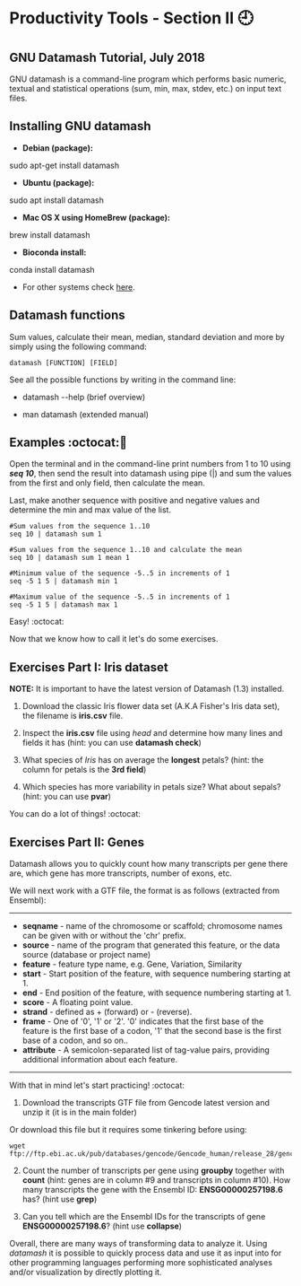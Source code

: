 # Productivity Tools - Section II :clock9:
## GNU Datamash Tutorial, July 2018

GNU datamash is a command-line program which performs basic numeric, textual and statistical operations (sum, min, max, stdev, etc.) on input text files.


## Installing GNU datamash

- **Debian (package):**

sudo apt-get install datamash

- **Ubuntu (package):**

sudo apt install datamash

- **Mac OS X using HomeBrew (package):**

brew install datamash

- **Bioconda install:**

conda install datamash


- For other systems check [here](https://www.gnu.org/software/datamash/download/).

## Datamash functions

Sum values, calculate their mean, median, standard deviation and more by simply using the following command:

```
datamash [FUNCTION] [FIELD]
```

See all the possible functions by writing in the command line:

- datamash --help (brief overview)

- man datamash (extended manual)


## Examples  :octocat::speech_balloon:


Open the terminal and in the command-line print numbers from 1 to 10 using **_seq 10_**, then send the result into datamash using pipe (|) and sum the values from the first and only field, then calculate the mean. 

Last, make another sequence with positive and negative values and determine the min and max value of the list.

 
```
#Sum values from the sequence 1..10 
seq 10 | datamash sum 1  

#Sum values from the sequence 1..10 and calculate the mean 
seq 10 | datamash sum 1 mean 1 

#Minimum value of the sequence -5..5 in increments of 1  
seq -5 1 5 | datamash min 1

#Maximum value of the sequence -5..5 in increments of 1
seq -5 1 5 | datamash max 1

```
Easy! :octocat:

Now that we know how to call it let's do some exercises.

## Exercises Part I: Iris dataset

**NOTE:** It is important to have the latest version of Datamash (1.3) installed.

1) Download the classic Iris flower data set (A.K.A Fisher's Iris data set), the filename is **iris.csv** file.

2) Inspect the **iris.csv** file using *head* and determine how many lines and fields it has (hint: you can use **datamash check**)

3) What species of *Iris* has on average the **longest** petals? (hint: the column for petals is the **3rd field**)

4) Which species has more variability in petals size? What about sepals? (hint: you can use **pvar**)

You can do a lot of things! :octocat:

## Exercises Part II: Genes

Datamash allows you to quickly count how many transcripts per gene there are, which gene has more transcripts, number of exons, etc. 

We will next work with a GTF file, the format is as follows (extracted from Ensembl):

---------------------
- **seqname** - name of the chromosome or scaffold; chromosome names can be given with or without the 'chr' prefix. 
- **source** - name of the program that generated this feature, or the data source (database or project name)
- **feature** - feature type name, e.g. Gene, Variation, Similarity
-  **start** - Start position of the feature, with sequence numbering starting at 1.
-  **end** - End position of the feature, with sequence numbering starting at 1.
-  **score** - A floating point value.
- **strand** - defined as + (forward) or - (reverse).
- **frame** - One of '0', '1' or '2'. '0' indicates that the first base of the feature is the first base of a codon, '1' that the second base is the first base of a codon, and so on..
- **attribute** - A semicolon-separated list of tag-value pairs, providing additional information about each feature.
---------------------

With that in mind let's start practicing! :octocat:

1) Download the transcripts GTF file from Gencode latest version and unzip it (it is in the main folder)

Or download this file but it requires some tinkering before using:
```
wget ftp://ftp.ebi.ac.uk/pub/databases/gencode/Gencode_human/release_28/gencode.v28.annotation.gtf.gz
```
2) Count the number of transcripts per gene using **groupby** together with **count** (hint: genes are in column #9 and transcripts in column #10). How many transcripts the gene with the Ensembl ID: **ENSG00000257198.6** has? (hint use **grep**)

3) Can you tell which are the Ensembl IDs for the transcripts of gene **ENSG00000257198.6**? (hint use **collapse**) 


Overall, there are many ways of transforming data to analyze it. Using *datamash* it is possible to quickly process data and use it as input into for other programming languages performing more sophisticated analyses and/or visualization by directly plotting it.








